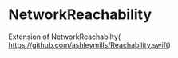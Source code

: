 # NetworkReachability
Extension of NetworkReachabilty( https://github.com/ashleymills/Reachability.swift)
